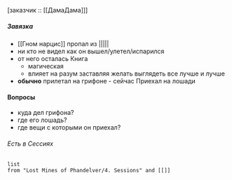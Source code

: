  [заказчик :: [[ДамаДама]]]

##### Завязка
- [[Гном нарцис]] пропал из |||||
- ни кто не видел как он вышел/улетел/испарился
- от него осталась Книга
	- магическая
	- влияет на разум заставляя желать выглядеть все лучше и лучше
- **обычно** прилетал на грифоне - сейчас Приехал на лошади 

#### Вопросы
- куда дел грифона?
- где его лошадь?
- где вещи с которыми он приехал?


###### Есть в Сессиях
```dataview
list
from "Lost Mines of Phandelver/4. Sessions" and [[]]
```
